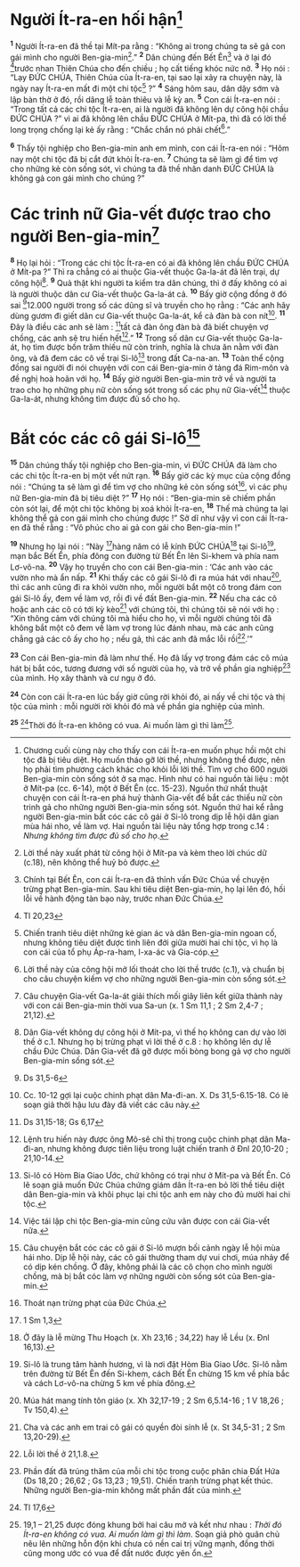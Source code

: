 # Người Ít-ra-en hối hận[^1]
<sup><b>1</b></sup> Người Ít-ra-en đã thề tại Mít-pa rằng : “Không ai trong chúng ta sẽ gả con gái mình cho người Ben-gia-min[^2].” <sup><b>2</b></sup> Dân chúng đến Bết Ên[^3] và ở lại đó [^1*]trước nhan Thiên Chúa cho đến chiều ; họ cất tiếng khóc nức nở. <sup><b>3</b></sup> Họ nói : “Lạy ĐỨC CHÚA, Thiên Chúa của Ít-ra-en, tại sao lại xảy ra chuyện này, là ngày nay Ít-ra-en mất đi một chi tộc[^4] ?” <sup><b>4</b></sup> Sáng hôm sau, dân dậy sớm và lập bàn thờ ở đó, rồi dâng lễ toàn thiêu và lễ kỳ an. <sup><b>5</b></sup> Con cái Ít-ra-en nói : “Trong tất cả các chi tộc Ít-ra-en, ai là người đã không lên dự công hội chầu ĐỨC CHÚA ?” vì ai đã không lên chầu ĐỨC CHÚA ở Mít-pa, thì đã có lời thề long trọng chống lại kẻ ấy rằng : “Chắc chắn nó phải chết[^5].”

<sup><b>6</b></sup> Thấy tội nghiệp cho Ben-gia-min anh em mình, con cái Ít-ra-en nói : “Hôm nay một chi tộc đã bị cắt đứt khỏi Ít-ra-en. <sup><b>7</b></sup> Chúng ta sẽ làm gì để tìm vợ cho những kẻ còn sống sót, vì chúng ta đã thề nhân danh ĐỨC CHÚA là không gả con gái mình cho chúng ?”

# Các trinh nữ Gia-vết được trao cho người Ben-gia-min[^6]
<sup><b>8</b></sup> Họ lại hỏi : “Trong các chi tộc Ít-ra-en có ai đã không lên chầu ĐỨC CHÚA ở Mít-pa ?” Thì ra chẳng có ai thuộc Gia-vết thuộc Ga-la-át đã lên trại, dự công hội[^7]. <sup><b>9</b></sup> Quả thật khi người ta kiểm tra dân chúng, thì ở đấy không có ai là người thuộc dân cư Gia-vết thuộc Ga-la-át cả. <sup><b>10</b></sup> Bấy giờ cộng đồng ở đó sai [^2*]12.000 người trong số các dũng sĩ và truyền cho họ rằng : “Các anh hãy dùng gươm đi giết dân cư Gia-vết thuộc Ga-la-át, kể cả đàn bà con nít[^8]. <sup><b>11</b></sup> Đây là điều các anh sẽ làm : [^3*]tất cả đàn ông đàn bà đã biết chuyện vợ chồng, các anh sẽ tru hiến hết[^9].” <sup><b>12</b></sup> Trong số dân cư Gia-vết thuộc Ga-la-át, họ tìm được bốn trăm thiếu nữ còn trinh, nghĩa là chưa ăn nằm với đàn ông, và đã đem các cô về trại Si-lô[^10] trong đất Ca-na-an. <sup><b>13</b></sup> Toàn thể cộng đồng sai người đi nói chuyện với con cái Ben-gia-min ở tảng đá Rim-môn và đề nghị hoà hoãn với họ. <sup><b>14</b></sup> Bấy giờ người Ben-gia-min trở về và người ta trao cho họ những phụ nữ còn sống sót trong số các phụ nữ Gia-vết[^11] thuộc Ga-la-át, nhưng không tìm được đủ số cho họ.

# Bắt cóc các cô gái Si-lô[^12]
<sup><b>15</b></sup> Dân chúng thấy tội nghiệp cho Ben-gia-min, vì ĐỨC CHÚA đã làm cho các chi tộc Ít-ra-en bị một vết nứt rạn. <sup><b>16</b></sup> Bấy giờ các kỳ mục của cộng đồng nói : “Chúng ta sẽ làm gì để tìm vợ cho những kẻ còn sống sót[^13], vì các phụ nữ Ben-gia-min đã bị tiêu diệt ?” <sup><b>17</b></sup> Họ nói : “Ben-gia-min sẽ chiếm phần còn sót lại, để một chi tộc không bị xoá khỏi Ít-ra-en, <sup><b>18</b></sup> Thế mà chúng ta lại không thể gả con gái mình cho chúng được !” Sở dĩ như vậy vì con cái Ít-ra-en đã thề rằng : “Vô phúc cho ai gả con gái cho Ben-gia-min !”

<sup><b>19</b></sup> Nhưng họ lại nói : “Này [^4*]hàng năm có lễ kính ĐỨC CHÚA[^14] tại Si-lô[^15], mạn bắc Bết Ên, phía đông con đường từ Bết Ên lên Si-khem và phía nam Lơ-vô-na. <sup><b>20</b></sup> Vậy họ truyền cho con cái Ben-gia-min : ‘Các anh vào các vườn nho mà ẩn nấp. <sup><b>21</b></sup> Khi thấy các cô gái Si-lô đi ra múa hát với nhau[^16], thì các anh cũng đi ra khỏi vườn nho, mỗi người bắt một cô trong đám con gái Si-lô ấy, đem về làm vợ, rồi đi về đất Ben-gia-min. <sup><b>22</b></sup> Nếu cha các cô hoặc anh các cô có tới kỳ kèo[^17] với chúng tôi, thì chúng tôi sẽ nói với họ : “Xin thông cảm với chúng tôi mà hiểu cho họ, vì mỗi người chúng tôi đã không bắt một cô đem về làm vợ trong lúc đánh nhau, mà các anh cũng chẳng gả các cô ấy cho họ ; nếu gả, thì các anh đã mắc lỗi rồi[^18].’”

<sup><b>23</b></sup> Con cái Ben-gia-min đã làm như thế. Họ đã lấy vợ trong đám các cô múa hát bị bắt cóc, tương đương với số người của họ, và trở về phần gia nghiệp[^19] của mình. Họ xây thành và cư ngụ ở đó.

<sup><b>24</b></sup> Còn con cái Ít-ra-en lúc bấy giờ cũng rời khỏi đó, ai nấy về chi tộc và thị tộc của mình : mỗi người rời khỏi đó mà về phần gia nghiệp của mình.

<sup><b>25</b></sup> [^5*]Thời đó Ít-ra-en không có vua. Ai muốn làm gì thì làm[^20].

[^1]: Chương cuối cùng này cho thấy con cái Ít-ra-en muốn phục hồi một chi tộc đã bị tiêu diệt. Họ muốn tháo gỡ lời thề, nhưng không thể được, nên họ phải tìm phương cách khác cho khỏi lỗi lời thề. Tìm vợ cho 600 người Ben-gia-min còn sống sót ở sa mạc. Hình như có hai nguồn tài liệu : một ở Mít-pa (cc. 6-14), một ở Bết Ên (cc. 15-23). Nguồn thứ nhất thuật chuyện con cái Ít-ra-en phá huỷ thành Gia-vết để bắt các thiếu nữ còn trinh gả cho những người Ben-gia-min sống sót. Nguồn thứ hai kể rằng người Ben-gia-min bắt cóc các cô gái ở Si-lô trong dịp lễ hội dân gian mùa hái nho, về làm vợ. Hai nguồn tài liệu này tổng hợp trong c.14 : <i>Nhưng không tìm được đủ số cho họ</i>.
[^2]: Lời thề này xuất phát từ công hội ở Mít-pa và kèm theo lời chúc dữ (c.18), nên không thể huỷ bỏ được.
[^3]: Chính tại Bết Ên, con cái Ít-ra-en đã thỉnh vấn Đức Chúa về chuyện trừng phạt Ben-gia-min. Sau khi tiêu diệt Ben-gia-min, họ lại lên đó, hối lỗi về hành động tàn bạo này, trước nhan Đức Chúa.
[^4]: Chiến tranh tiêu diệt những kẻ gian ác và dân Ben-gia-min ngoan cố, nhưng không tiêu diệt được tình liên đới giữa mười hai chi tộc, vì họ là con cái của tổ phụ Áp-ra-ham, I-xa-ác và Gia-cóp.
[^5]: Lời thề này của công hội mở lối thoát cho lời thề trước (c.1), và chuẩn bị cho câu chuyện kiếm vợ cho những người Ben-gia-min còn sống sót.
[^6]: Câu chuyện Gia-vết Ga-la-át giải thích mối giây liên kết giữa thành này với con cái Ben-gia-min thời vua Sa-un (x. 1 Sm 11,1 ; 2 Sm 2,4-7 ; 21,12).
[^7]: Dân Gia-vết không dự công hội ở Mít-pa, vì thế họ không can dự vào lời thề ở c.1. Nhưng họ bị trừng phạt vì lời thề ở c.8 : họ không lên dự lễ chầu Đức Chúa. Dân Gia-vết đã gỡ được mối bòng bong gả vợ cho người Ben-gia-min sống sót.
[^8]: Cc. 10-12 gợi lại cuộc chinh phạt dân Ma-đi-an. X. Ds 31,5-6.15-18. Có lẽ soạn giả thời hậu lưu đày đã viết các câu này.
[^9]: Lệnh tru hiến này được ông Mô-sê chỉ thị trong cuộc chinh phạt dân Ma-đi-an, nhưng không được tiên liệu trong luật chiến tranh ở Đnl 20,10-20 ; 21,10-14.
[^10]: Si-lô có Hòm Bia Giao Ước, chứ không có trại như ở Mít-pa và Bết Ên. Có lẽ soạn giả muốn Đức Chúa chứng giám dân Ít-ra-en bỏ lời thề tiêu diệt dân Ben-gia-min và khôi phục lại chi tộc anh em này cho đủ mười hai chi tộc.
[^11]: Việc tái lập chi tộc Ben-gia-min cũng cứu vãn được con cái Gia-vết nữa.
[^12]: Câu chuyện bắt cóc các cô gái ở Si-lô mượn bối cảnh ngày lễ hội mùa hái nho. Dịp lễ hội này, các cô gái thường tham dự vui chơi, múa nhảy để có dịp kén chồng. Ở đây, không phải là các cô chọn cho mình người chồng, mà bị bắt cóc làm vợ những người còn sống sót của Ben-gia-min.
[^13]: Thoát nạn trừng phạt của Đức Chúa.
[^14]: Ở đây là lễ mừng Thu Hoạch (x. Xh 23,16 ; 34,22) hay lễ Lều (x. Đnl 16,13).
[^15]: Si-lô là trung tâm hành hương, vì là nơi đặt Hòm Bia Giao Ước. Si-lô nằm trên đường từ Bết Ên đến Si-khem, cách Bết Ên chừng 15 km về phía bắc và cách Lơ-vô-na chừng 5 km về phía đông.
[^16]: Múa hát mang tính tôn giáo (x. Xh 32,17-19 ; 2 Sm 6,5.14-16 ; 1 V 18,26 ; Tv 150,4).
[^17]: Cha và các anh em trai cô gái có quyền đòi sính lễ (x. St 34,5-31 ; 2 Sm 13,20-29).
[^18]: Lỗi lời thề ở 21,1.8.
[^19]: Phần đất đã trúng thăm của mỗi chi tộc trong cuộc phân chia Đất Hứa (Ds 18,20 ; 26,62 ; Gs 13,23 ; 19,51). Chiến tranh trừng phạt kết thúc. Những người Ben-gia-min không mất phần đất của mình.
[^20]: 19,1 – 21,25 được đóng khung bởi hai câu mở và kết như nhau : <i>Thời đó Ít-ra-en không có vua. Ai muốn làm gì thì làm</i>. Soạn giả phò quân chủ nêu lên những hỗn độn khi chưa có nền cai trị vững mạnh, đồng thời cũng mong ước có vua để đất nước được yên ổn.
[^1*]: Tl 20,23
[^2*]: Ds 31,5-6
[^3*]: Ds 31,15-18; Gs 6,17
[^4*]: 1 Sm 1,3
[^5*]: Tl 17,6
